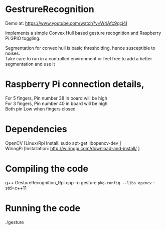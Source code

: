 # GestrureRecognition

Demo at: https://www.youtube.com/watch?v=W4Afc9qcj4I

Implements a simple Convex Hull based gesture recognition and Raspberry Pi GPIO toggling.

Segmentation for convex hull is basic thresholding, hence susceptible to noises. </br>
Take care to run in a controlled environment or feel free to add a better segmentation and use it </br>

# Raspberry Pi connection details,
For 5 fingers, Pin number 38 in board will be high </br>
For 3 fingers, Pin number 40 in board will be high </br>
Both pin Low when fingers closed </br>

# Dependencies
OpenCV     [Linux/Rpi Install: sudo apt-get libopencv-dev ]  </br>
WiringPi   [Installation: http://wiringpi.com/download-and-install/ ]

# Compiling the code
g++ GestureRecognition_Rpi.cpp -o gesture `pkg-config --libs opencv` -std=c++11

# Running the code
./gesture
